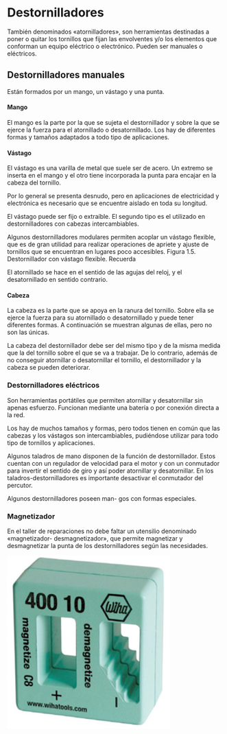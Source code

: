 # Destornilladores

También denominados «atornilladores», son herramientas destinadas a poner o quitar los tornillos que fijan las envolventes y/o los elementos que conforman un equipo eléctrico o electrónico. Pueden ser manuales o eléctricos.

## Destornilladores manuales

Están formados por un mango, un vástago y una punta.

#### Mango

El mango es la parte por la que se sujeta el destornillador y sobre la
que se ejerce la fuerza para el atornillado o desatornillado. Los hay de
diferentes formas y tamaños adaptados a todo tipo de aplicaciones.

#### Vástago

El vástago es una varilla de metal que suele ser de acero. Un extremo se inserta en el mango y el otro tiene incorporada la punta para encajar en la cabeza del tornillo.

Por lo general se presenta desnudo, pero en
aplicaciones de electricidad y electrónica es necesario que se encuentre aislado en toda su longitud.

El vástago puede ser fijo o extraíble. El segundo tipo es el utilizado en destornilladores con cabezas intercambiables.

Algunos destornilladores modulares permiten acoplar un vástago flexible, que es de gran utilidad para realizar operaciones de apriete y ajuste de tornillos que se encuentran en lugares poco accesibles.
Figura 1.5. Destornillador con vástago flexible.
Recuerda

El atornillado se hace en el sentido de
las agujas del reloj, y el desatornillado en
sentido contrario.

#### Cabeza

La cabeza es la parte que se apoya en la ranura del tornillo. Sobre ella se ejerce la fuerza para su atornillado o desatornillado y puede tener diferentes formas. A continuación se muestran algunas de ellas, pero no son las únicas.

La cabeza del destornillador debe ser del mismo tipo y de la misma medida que la del tornillo sobre el que se va a trabajar. De lo contrario, además de no conseguir atornillar o desatornillar el tornillo, el destornillador y la cabeza se pueden deteriorar.

### Destornilladores eléctricos

Son herramientas portátiles que permiten atornillar y desatornillar sin
apenas esfuerzo. Funcionan mediante una batería o por conexión directa
a la red.

Los hay de muchos tamaños y formas, pero todos tienen en común que
las cabezas y los vástagos son intercambiables, pudiéndose utilizar para
todo tipo de tornillos y aplicaciones.

Algunos taladros de mano disponen de la función de destornillador.
Estos cuentan con un regulador de velocidad para el motor y con un conmutador para invertir el sentido de giro y así poder atornillar y desatornillar. En los taladros-destornilladores es importante desactivar el
conmutador del percutor.

Algunos destornilladores poseen man-
gos con formas especiales.

### Magnetizador

En el taller de reparaciones no debe faltar un utensilio denominado «magnetizador-
desmagnetizador», que permite magnetizar y desmagnetizar la punta de los destornilladores según las necesidades.

![imagen](img/2022-12-14-15-23-25.png)